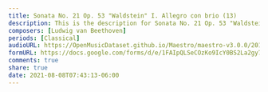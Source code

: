 ```yaml
---
title: Sonata No. 21 Op. 53 "Waldstein" I. Allegro con brio (13)
description: This is the description for Sonata No. 21 Op. 53 "Waldstein" I. Allegro con brio by Ludwig van Beethoven
composers: [Ludwig van Beethoven]
periods: [Classical]
audioURL: https://OpenMusicDataset.github.io/Maestro/maestro-v3.0.0/2017/MIDI-Unprocessed_059_PIANO059_MID--AUDIO-split_07-07-17_Piano-e_2-03_wav--2.midi
formURL: https://docs.google.com/forms/d/e/1FAIpQLSeCOzKo9IcY0BS2La2gy7_LbwS6LIVyNqtJB-DcyFY6gMxUaQ/viewform
comments: true
share: true
date: 2021-08-08T07:43:13-06:00
---
```

